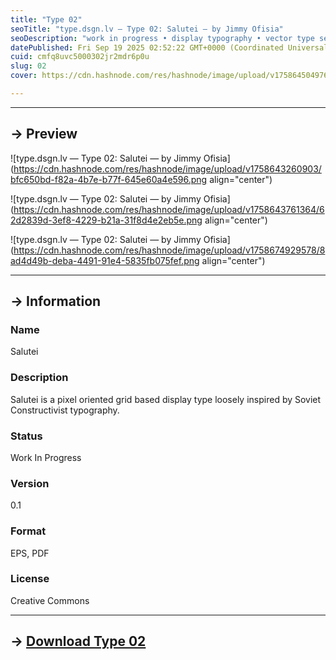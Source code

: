 ```yaml
---
title: "Type 02"
seoTitle: "type.dsgn.lv — Type 02: Salutei — by Jimmy Ofisia"
seoDescription: "work in progress • display typography • vector type set • freely downloadable materials • creative commons licensed • by Jimmy Ofisia"
datePublished: Fri Sep 19 2025 02:52:22 GMT+0000 (Coordinated Universal Time)
cuid: cmfq8uvc5000302jr2mdr6p0u
slug: 02
cover: https://cdn.hashnode.com/res/hashnode/image/upload/v1758645049769/758ad54f-a75a-46cb-a9d1-d8b540309805.png

---
```


---

## → Preview

![type.dsgn.lv — Type 02: Salutei — by Jimmy Ofisia](https://cdn.hashnode.com/res/hashnode/image/upload/v1758643260903/bfc650bd-f82a-4b7e-b77f-645e60a4e596.png align="center")

![type.dsgn.lv — Type 02: Salutei — by Jimmy Ofisia](https://cdn.hashnode.com/res/hashnode/image/upload/v1758643761364/62d2839d-3ef8-4229-b21a-31f8d4e2eb5e.png align="center")

![type.dsgn.lv — Type 02: Salutei — by Jimmy Ofisia](https://cdn.hashnode.com/res/hashnode/image/upload/v1758674929578/8ad4d49b-deba-4491-91e4-5835fb075fef.png align="center")

---

## → Information

### Name

Salutei

### Description

Salutei is a pixel oriented grid based display type loosely inspired by Soviet Constructivist typography.

### Status

Work In Progress

### Version

0.1

### Format

EPS, PDF

### License

Creative Commons

---

## → [**Download Type 02**](https://folder.dsgn.lv/b/type02)